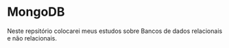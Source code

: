# MongoDB
Neste repsitório colocarei meus estudos sobre Bancos de dados relacionais e não relacionais.
